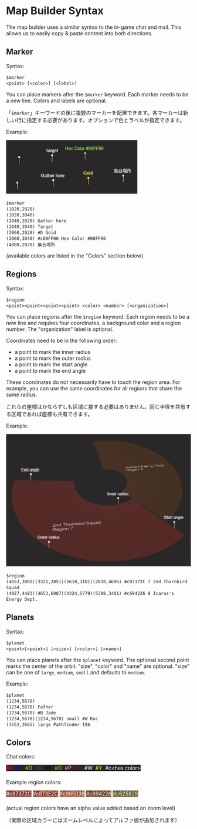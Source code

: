 # Map Builder Syntax

The map builder uses a similar syntax to the in-game chat and mail. This allows us to easily copy & paste content into both directions.

## Marker

Syntax:

```
$marker
<point> [<color>] [<label>]
```

You can place markers after the `$marker` keyword. Each marker needs to be a new line. Colors and labels are optional. 

「`$marker`」キーワードの後に複数のマーカーを配置できます。各マーカーは新しい行に指定する必要があります。オプションで色とラベルが指定できます。

Example:

![marker example](markerExample.jpg)

```
$marker
(1020,2020)
(1020,3040)
(2040,2020) Gather here
(2040,3040) Target
(3060,2020) #D Gold
(3060,3040) #c00FF00 Hex Color #00FF00
(4080,2020) 集合場所
```

(available colors are listed in the "Colors" section below)

## Regions

Syntax:

```
$region
<point><point><point><point> <color> <number> [<organization>]
```

You can place regions after the `$region` keyword. Each region needs to be a new line and requires four coordinates, a background color and a region number. The "organization" label is optional.

Coordinates need to be in the following order:
- a point to mark the inner radius
- a point to mark the outer radius
- a point to mark the start angle
- a point to mark the end angle

These coordinates do not necessarily have to touch the region area. For example, you can use the same coordinates for all regions that share the same radius.

これらの座標はかならずしも区域に接する必要はありません。同じ半径を共有する区域であれば座標も共有できます。

Example:

![region example](regionExample.jpg)

```
$region
(4653,3802)(3321,2851)(5610,3101)(2838,4696) #c87372C 7 2nd Thornbird Squad
(4927,4483)(4653,6087)(4324,5779)(5398,3401) #c694226 8 Icarus's Energy Dept.
```

## Planets

Syntax:

```
$planet
<point>[<point>] [<size>] [<color>] [<name>]
```

You can place planets after the `$planet` keyword. The optional second point marks the center of the orbit. "size", "color" and "name" are optional. "size" can be one of `large`, `medium`, `small` and defaults to `medium`.

Example:

```
$planet
(1234,5678)
(1234,5678) Fafner
(1234,5678) #B Jade
(1234,5678)(1234,5678) small #W Roc
(3553,3665) large Pathfinder 19A
```

## Colors

Chat colors:

<div style="display:inline-flex;gap:8px;background-color:#292828;margin-bottom:8px">
<div style="color:red;">#R</div>
<div style="color:blue;">#B</div>
<div style="color:gold;">#D</div>
<div style="color:green;">#G</div>
<div style="color:black;">#K</div>
<div style="color:orange;">#O</div>
<div style="color:pink;">#P</div>
<div style="color:purple;">#U</div>
<div style="color:white;">#W</div>
<div style="color:yellow;">#Y</div>
<div style="color:white;">#c&lt;hex color&gt;</div>
</div>

Example region colors:

<div style="display:inline-flex;gap:4px;color:white;margin-bottom:8px">
<div style="background-color:#87372C;">#c87372C</div>
<div style="background-color:#873E2C;">#c873E2C</div>
<div style="background-color:#985036;">#c985036</div>
<div style="background-color:#694226;">#c694226</div>
<div style="background-color:#625828;">#c625828</div>
</div>

(actual region colors have an alpha value added based on zoom level)

（実際の区域カラーにはズームレベルによってアルファ値が追加されます）
